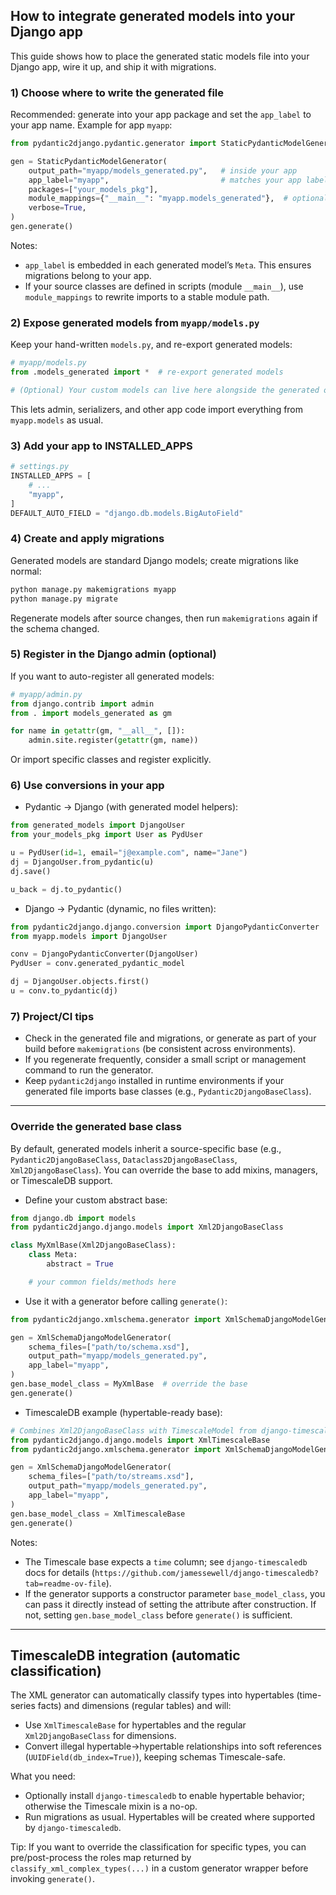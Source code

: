 ## How to integrate generated models into your Django app

This guide shows how to place the generated static models file into your Django app, wire it up, and ship it with migrations.

### 1) Choose where to write the generated file

Recommended: generate into your app package and set the `app_label` to your app name. Example for app `myapp`:

```python
from pydantic2django.pydantic.generator import StaticPydanticModelGenerator

gen = StaticPydanticModelGenerator(
    output_path="myapp/models_generated.py",   # inside your app
    app_label="myapp",                         # matches your app label
    packages=["your_models_pkg"],
    module_mappings={"__main__": "myapp.models_generated"},  # optional import fixups
    verbose=True,
)
gen.generate()
```

Notes:
- `app_label` is embedded in each generated model’s `Meta`. This ensures migrations belong to your app.
- If your source classes are defined in scripts (module `__main__`), use `module_mappings` to rewrite imports to a stable module path.

### 2) Expose generated models from `myapp/models.py`

Keep your hand-written `models.py`, and re-export generated models:

```python
# myapp/models.py
from .models_generated import *  # re-export generated models

# (Optional) Your custom models can live here alongside the generated ones.
```

This lets admin, serializers, and other app code import everything from `myapp.models` as usual.

### 3) Add your app to INSTALLED_APPS

```python
# settings.py
INSTALLED_APPS = [
    # ...
    "myapp",
]
DEFAULT_AUTO_FIELD = "django.db.models.BigAutoField"
```

### 4) Create and apply migrations

Generated models are standard Django models; create migrations like normal:

```bash
python manage.py makemigrations myapp
python manage.py migrate
```

Regenerate models after source changes, then run `makemigrations` again if the schema changed.

### 5) Register in the Django admin (optional)

If you want to auto-register all generated models:

```python
# myapp/admin.py
from django.contrib import admin
from . import models_generated as gm

for name in getattr(gm, "__all__", []):
    admin.site.register(getattr(gm, name))
```

Or import specific classes and register explicitly.

### 6) Use conversions in your app

- Pydantic → Django (with generated model helpers):

```python
from generated_models import DjangoUser
from your_models_pkg import User as PydUser

u = PydUser(id=1, email="j@example.com", name="Jane")
dj = DjangoUser.from_pydantic(u)
dj.save()

u_back = dj.to_pydantic()
```

- Django → Pydantic (dynamic, no files written):

```python
from pydantic2django.django.conversion import DjangoPydanticConverter
from myapp.models import DjangoUser

conv = DjangoPydanticConverter(DjangoUser)
PydUser = conv.generated_pydantic_model

dj = DjangoUser.objects.first()
u = conv.to_pydantic(dj)
```

### 7) Project/CI tips

- Check in the generated file and migrations, or generate as part of your build before `makemigrations` (be consistent across environments).
- If you regenerate frequently, consider a small script or management command to run the generator.
- Keep `pydantic2django` installed in runtime environments if your generated file imports base classes (e.g., `Pydantic2DjangoBaseClass`).

---

### Override the generated base class

By default, generated models inherit a source-specific base (e.g., `Pydantic2DjangoBaseClass`, `Dataclass2DjangoBaseClass`, `Xml2DjangoBaseClass`). You can override the base to add mixins, managers, or TimescaleDB support.

- Define your custom abstract base:

```python
from django.db import models
from pydantic2django.django.models import Xml2DjangoBaseClass

class MyXmlBase(Xml2DjangoBaseClass):
    class Meta:
        abstract = True

    # your common fields/methods here
```

- Use it with a generator before calling `generate()`:

```python
from pydantic2django.xmlschema.generator import XmlSchemaDjangoModelGenerator

gen = XmlSchemaDjangoModelGenerator(
    schema_files=["path/to/schema.xsd"],
    output_path="myapp/models_generated.py",
    app_label="myapp",
)
gen.base_model_class = MyXmlBase  # override the base
gen.generate()
```

- TimescaleDB example (hypertable-ready base):

```python
# Combines Xml2DjangoBaseClass with TimescaleModel from django-timescaledb
from pydantic2django.django.models import XmlTimescaleBase
from pydantic2django.xmlschema.generator import XmlSchemaDjangoModelGenerator

gen = XmlSchemaDjangoModelGenerator(
    schema_files=["path/to/streams.xsd"],
    output_path="myapp/models_generated.py",
    app_label="myapp",
)
gen.base_model_class = XmlTimescaleBase
gen.generate()
```

Notes:
- The Timescale base expects a `time` column; see `django-timescaledb` docs for details (`https://github.com/jamessewell/django-timescaledb?tab=readme-ov-file`).
- If the generator supports a constructor parameter `base_model_class`, you can pass it directly instead of setting the attribute after construction. If not, setting `gen.base_model_class` before `generate()` is sufficient.

---

## TimescaleDB integration (automatic classification)

The XML generator can automatically classify types into hypertables (time-series facts) and dimensions (regular tables) and will:

- Use `XmlTimescaleBase` for hypertables and the regular `Xml2DjangoBaseClass` for dimensions.
- Convert illegal hypertable→hypertable relationships into soft references (`UUIDField(db_index=True)`), keeping schemas Timescale-safe.

What you need:

- Optionally install `django-timescaledb` to enable hypertable behavior; otherwise the Timescale mixin is a no-op.
- Run migrations as usual. Hypertables will be created where supported by `django-timescaledb`.

Tip: If you want to override the classification for specific types, you can pre/post-process the roles map returned by `classify_xml_complex_types(...)` in a custom generator wrapper before invoking `generate()`.
